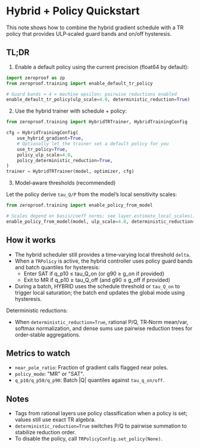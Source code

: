 # Hybrid + Policy Quickstart

This note shows how to combine the hybrid gradient schedule with a TR policy
that provides ULP‑scaled guard bands and on/off hysteresis.

## TL;DR

1) Enable a default policy using the current precision (float64 by default):

```python
import zeroproof as zp
from zeroproof.training import enable_default_tr_policy

# Guard bands ≈ 4 × machine epsilon; pairwise reductions enabled
enable_default_tr_policy(ulp_scale=4.0, deterministic_reduction=True)
```

2) Use the hybrid trainer with schedule + policy:

```python
from zeroproof.training import HybridTRTrainer, HybridTrainingConfig

cfg = HybridTrainingConfig(
    use_hybrid_gradient=True,
    # Optionally let the trainer set a default policy for you
    use_tr_policy=True,
    policy_ulp_scale=4.0,
    policy_deterministic_reduction=True,
)
trainer = HybridTRTrainer(model, optimizer, cfg)
```

3) Model‑aware thresholds (recommended)

Let the policy derive `tau_Q/P` from the model’s local sensitivity scales:

```python
from zeroproof.training import enable_policy_from_model

# Scales depend on basis/coeff norms; see layer.estimate_local_scales()
enable_policy_from_model(model, ulp_scale=4.0, deterministic_reduction=True)
```

## How it works

- The hybrid scheduler still provides a time‑varying local threshold `delta`.
- When a `TRPolicy` is active, the hybrid controller uses policy guard bands and
  batch quantiles for hysteresis:
  - Enter SAT if q_p10 ≤ tau_Q_on (or g90 ≥ g_on if provided)
  - Exit to MR if q_p10 ≥ tau_Q_off (and g90 ≤ g_off if provided)
- During a batch, HYBRID uses the schedule threshold or `tau_Q_on` to trigger
  local saturation; the batch end updates the global mode using hysteresis.

Deterministic reductions:

- When `deterministic_reduction=True`, rational P/Q, TR‑Norm mean/var, softmax normalization, and dense sums use pairwise reduction trees for order‑stable aggregations.

## Metrics to watch

- `near_pole_ratio`: Fraction of gradient calls flagged near poles.
- `policy_mode`: "MR" or "SAT".
- `q_p10/q_p50/q_p90`: Batch |Q| quantiles against `tau_q_on/off`.

## Notes

- Tags from rational layers use policy classification when a policy is set; values
  still use exact TR algebra.
- `deterministic_reduction=True` switches P/Q to pairwise summation to stabilize
  reduction order.
- To disable the policy, call `TRPolicyConfig.set_policy(None)`.
